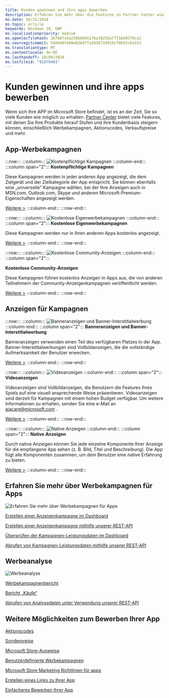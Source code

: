 ```yaml
---
title: Kunden gewinnen und ihre apps bewerben
description: Erfahren Sie mehr über die Features in Partner Center wie Werbekampagnen, Aktionscodes und Verkaufspreise, die Ihnen helfen, Ihre apps zu bewerben und Kunden zu unterstützen.
ms.date: 10/31/2018
ms.topic: article
keywords: Windows 10, UWP
ms.localizationpriority: medium
ms.openlocfilehash: 3b768fa4a2506004527ba38256a7ff1849570ca1
ms.sourcegitcommit: 5d84d8fe60e83647fa363b710916cf8b92c6e331
ms.translationtype: MT
ms.contentlocale: de-DE
ms.lasthandoff: 10/09/2020
ms.locfileid: "91878493"
---
```

# <a name="attract-customers-and-promote-your-apps"></a>Kunden gewinnen und ihre apps bewerben

Wenn sich Ihre APP im Microsoft Store befindet, ist es an der Zeit, Sie so viele Kunden wie möglich zu erhalten. [Partner Center](https://partner.microsoft.com/dashboard) bietet viele Features, mit denen Sie Ihre Produkte herauf Stufen und ihre Kundenbasis steigern können, einschließlich Werbekampagnen, Aktionscodes, Verkaufspreise und mehr.

## <a name="app-promotion-campaigns"></a>App-Werbekampagnen

:::row:::
    :::column:::
        ![Kostenpflichtige Kampagnen](images/ads-paid-campaign.png)
    :::column-end:::
    :::column span="2":::
**Kostenpflichtige Kampagnen**

Diese Kampagnen werden in jeder anderen App angezeigt, die dem Zielgerät und der Zielkategorie der App entspricht. Sie können ebenfalls eine „universelle” Kampagne wählen, bei der Ihre Anzeigen auch in MSN.com, Outlook.com, Skype und anderen Microsoft-Premium-Eigenschaften angezeigt werden.

[Weitere >](../monetize/index.md)
    :::column-end:::
:::row-end:::

:::row:::
    :::column:::
        ![Kostenlose Eigenwerbekampagnen](images/ads-house-campaign.png)
    :::column-end:::
    :::column span="2":::
**Kostenlose Eigenwerbekampagnen**

Diese Kampagnen werden nur in Ihren anderen Apps kostenlos angezeigt.

[Weitere >](../monetize/index.md)
    :::column-end:::
:::row-end:::

:::row:::
    :::column:::
        ![Kostenlose Community-Anzeigen](images/ads-community-campaign.png)
    :::column-end:::
    :::column span="2":::
    
**Kostenlose Community-Anzeigen**

Diese Kampagnen führen kostenlos Anzeigen in Apps aus, die von anderen Teilnehmern der Community-Anzeigenkampagnen veröffentlicht werden.

[Weitere >](../monetize/index.md)
    :::column-end:::
:::row-end:::

## <a name="ad-experiences-for-campaigns"></a>Anzeigen für Kampagnen

:::row:::
    :::column:::
        ![Banneranzeigen und Banner-Interstitialwerbung](images/ads-ban-example.png)
    :::column-end:::
    :::column span="2":::
**Banneranzeigen und Banner-Interstitialwerbung**

Banneranzeigen verwenden einen Teil des verfügbaren Platzes in der App. Banner-Interstitialwerbungen sind Vollbildanzeigen, die die vollständige Aufmerksamkeit der Benutzer erwecken.

[Weitere >](../monetize/supported-ad-sizes-for-banner-ads.md)
    :::column-end:::
:::row-end:::

:::row:::
    :::column:::
        ![Videoanzeigen](images/ads-video-example.png)
    :::column-end:::
    :::column span="2":::
**Videoanzeigen**

Videoanzeigen sind Vollbildanzeigen, die Benutzern die Features Ihres Spiels auf eine visuell ansprechende Weise präsentieren. Videoanzeigen sind derzeit für Kampagnen mit einem hohen Budget verfügbar. Um weitere Informationen zu erhalten, senden Sie eine e-Mail an aiacare@microsoft.com .

[Weitere >](../monetize/interstitial-ads.md)
    :::column-end:::
:::row-end:::

:::row:::
    :::column:::
        ![Native Anzeigen](images/ads-native-example.png)
    :::column-end:::
    :::column span="2":::
**Native Anzeigen**

Durch native Anzeigen können Sie jede einzelne Komponente Ihrer Anzeige für die empfangene App sehen (z. B. Bild, Titel und Beschreibung). Die App fügt alle Komponenten zusammen, um dem Benutzer eine native Erfahrung zu bieten.

[Weitere >](../monetize/native-ads.md)
    :::column-end:::
:::row-end:::

## <a name="learn-more-about-app-promotion-campaigns"></a>Erfahren Sie mehr über Werbekampagnen für Apps

![Erfahren Sie mehr über Werbekampagnen für Apps](images/app-promotion-campaigns.png)

[Erstellen einer Anzeigenkampagne im Dashboard](../monetize/index.md)

[Erstellen einer Anzeigenkampagne mithilfe unserer REST-API](../monetize/run-ad-campaigns-using-windows-store-services.md)

[Überprüfen der Kampagnen-Leistungsdaten im Dashboard](/windows/uwp/publish/ad-campaign-report)

[Abrufen von Kampagnen-Leistungsdaten mithilfe unserer REST-API](../monetize/index.md)

## <a name="promotion-analytics"></a>Werbeanalyse

![Werbeanalyse](images/ads-promotion-analytics.png)

[Werbekampagnenbericht](/windows/uwp/publish/ad-campaign-report)

[Bericht „Käufe“](acquisitions-report.md)

[Abrufen von Analysedaten unter Verwendung unserer REST-API](../monetize/access-analytics-data-using-windows-store-services.md)

## <a name="other-ways-to-promote-your-app"></a>Weitere Möglichkeiten zum Bewerben Ihrer App

[Aktionscodes](generate-promotional-codes.md)

[Sonderpreise](put-apps-and-add-ons-on-sale.md)

[Microsoft Store-Ausweise](https://developer.microsoft.com/store/badges)

[Benutzerdefinierte Werbekampagnen](create-a-custom-app-promotion-campaign.md)

[Microsoft Store Marketing Richtlinien für apps](app-marketing-guidelines.md)

[Erstellen eines Links zu Ihrer App](link-to-your-app.md)

[Einfacheres Bewerben Ihrer App](make-your-app-easier-to-promote.md)